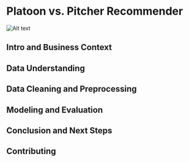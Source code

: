 # Platoon vs. Pitcher Recommender
![Alt text](images/bote_bomb.gif)

## Intro and Business Context

## Data Understanding

## Data Cleaning and Preprocessing

## Modeling and Evaluation

## Conclusion and Next Steps

## Contributing